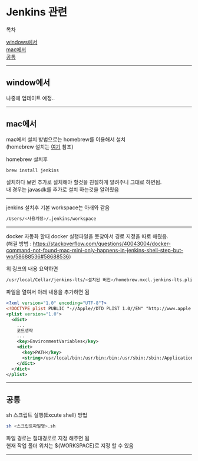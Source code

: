 # Jenkins 관련

목차

[windows에서](#window에서)  
[mac에서](#mac에서)  
[공통](#공통)  

---

## window에서

나중에 업데이트 예정..

---

## mac에서

mac에서 설치 방법으로는 homebrew를 이용해서 설치  
(homebrew 설치는 [여기](https://brew.sh/index_ko) 참조)  

homebrew 설치후

``` bash
brew install jenkins
```

설치하다 보면 추가로 설치해야 할것을 친절하게 알려주니 그대로 하면됨.  
내 경우는 javasdk를 추가로 설치 하는것을 알려줬음

---

jenkins 설치후 기본 workspace는 아래와 같음

``` bash
/Users/<사용계정>/.jenkins/workspace
```

---

docker 자동화 할때 docker 실행파일을 못찾아서 경로 지정을 따로 해줬음.  
(해결 방법 : <https://stackoverflow.com/questions/40043004/docker-command-not-found-mac-mini-only-happens-in-jenkins-shell-step-but-wo/58688536#58688536>)

위 링크의 내용 요약하면

``` bash
/usr/local/Cellar/jenkins-lts/<설치된 버전>/homebrew.mxcl.jenkins-lts.plist
```

파일을 열여서 아래 내용을 추가하면 됨

``` xml
<?xml version="1.0" encoding="UTF-8"?>
<!DOCTYPE plist PUBLIC "-//Apple//DTD PLIST 1.0//EN" "http://www.apple.com/DTDs/PropertyList-1.0.dtd">
<plist version="1.0">
  <dict>
    ...
    코드생략
    ...
    <key>EnvironmentVariables</key>
    <dict>
      <key>PATH</key>
      <string>/usr/local/bin:/usr/bin:/bin:/usr/sbin:/sbin:/Applications/Docker.app/Contents/Resources/bin/:/Users/Kh0a/Library/Group\ Containers/group.com.docker/Applications/Docker.app/Contents/Resources/bin</string>
    </dict>
  </dict>
</plist>
```

---

## 공통

sh 스크립트 실행(Excute shell) 방법

``` bash
sh <스크립트파일명>.sh
```

파일 경로는 절대경로로 지정 해주면 됨  
현재 작업 폴더 위치는 ${WORKSPACE}로 지정 할 수 있음

---
